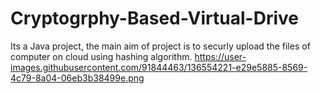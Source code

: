 # Cryptogrphy-Based-Virtual-Drive
Its a Java project, the main aim of project is to securly upload the files of computer on cloud using hashing algorithm.
https://user-images.githubusercontent.com/91844463/136554221-e29e5885-8569-4c79-8a04-06eb3b38499e.png


